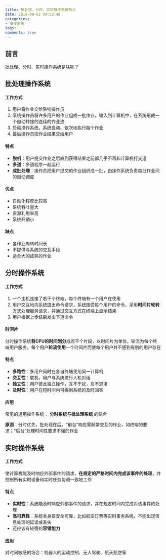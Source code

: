 ```yaml
---
title: 批处理、分时、实时操作系统特点
date: 2019-09-02 09:52:48
categories:
- 操作系统
tags:
comments: true
---
```




## 前言

批处理、分时、实时操作系统是啥呢？

<!-- more -->



## 批处理操作系统

#### 工作方式

1. 用户将作业交给系统操作员
2. 系统操作员将许多用户的作业组成一批作业，输入到计算机中，在系统形成一个自动转接的连续的作业流
3. 启动操作系统，系统自动、依次地执行每个作业
4. 最后操作员把作业结果交给用户

#### 特点

- **脱机**：用户提交作业之后直到获得结果之前都几乎不再和计算机打交道
- **多道**：多道程序一起运行
- **成批处理**：操作员把用户提交的作业组织成一批，由操作系统负责每批作业间的自动调度

#### 优点

- 自动化程度比较高
- 系统吞吐量大
- 资源利用率高
- 系统开销小

#### 缺点

- 各作业周转时间长
- 不提供与系统的交互手段
- 适合大的成熟的作业



## 分时操作系统

#### 工作方式

1. 一个主机连接了若干个终端，每个终端有一个用户在使用
2. 用户交互地向系统提出命令请求，系统接受每个用户的命令，采用**时间片轮转**方式处理服务请求，并通过交互方式在终端上显示结果
3. 用户根据上步结果发出下道命令

#### 时间片

分时操作系统**将CPU的时间划分**成若干个片段，以时间片为单位，轮流为每个终端用户服务。每个用户**轮流使用**一个时间片而使每个用户并不感到有别的用户存在

#### 特点

- **多路性**：多用户同时在各自终端使用同一计算机
- **交互性**：联机，用户与系统进行人机对话
- **独立性**：用户彼此独立操作，互不干扰，互不混淆
- **及时性**：用户在短时间内可得到系统的及时回答

#### 应用

常见的通用操作系统： **分时系统与批处理系统** 的结合

**原则**：分时优先，批处理在后。“前台”响应需频繁交互的作业，如终端的要求；“后台”处理时间性要求不强的作业



## 实时操作系统

#### 工作方式

使计算机能及时响应外部事件的请求，**在规定的严格时间内完成该事件的处理**，并控制所有实时设备和实时任务协调一致地工作

#### 特点

- **实时性**：系统能及时响应外部事件的请求，并在规定时间内完成对该事件的处理
- **高可靠性**：系统本身要安全可靠，比如航空订票等实时事务系统，不能出现信息处理的延误或丢失
- 还应该有较强的**容错能力**

#### 应用

对时间敏感的场合：机器人的运动控制、无人驾驶、航天航空等